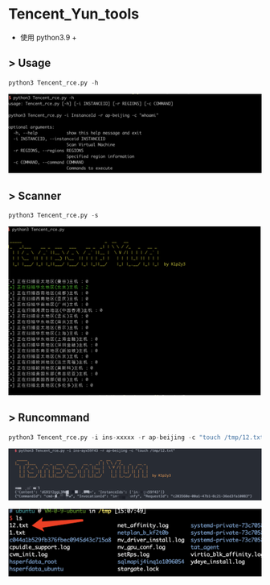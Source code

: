 # Tencent_Yun_tools

* 使用 python3.9 +

## >  Usage

```python
python3 Tencent_rce.py -h
```
 ![image](img/01.png)

## >  Scanner

```python
python3 Tencent_rce.py -s
```
 ![image](img/02.png)

## >  Runcommand

```python
python3 Tencent_rce.py -i ins-xxxxx -r ap-beijing -c "touch /tmp/12.txt"
```

 ![image](img/03.png)
 
 
 ![image](img/04.png)

